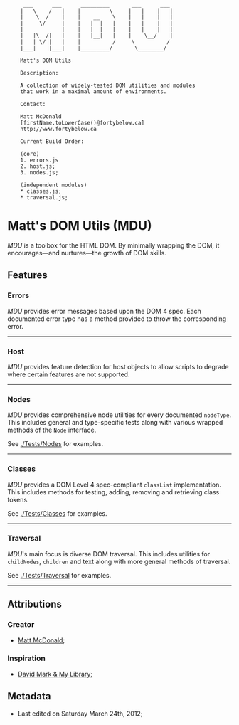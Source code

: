          ___      ___      _________       ___      ___
        |   \    /   |    |         \     |   |    |   |
        |    \  /    |    |    __    \    |   |    |   |
        |     \/     |    |   |  |   |    |   |    |   |
        |            |    |   |  |   |    |   |    |   |
        |   |\  /|   |    |   |__|   |    |    \__/    |
        |   | \/ |   |    |          /     \          /
        |___|    |___|    |_________/       \________/ 

        Matt's DOM Utils

        Description:

        A collection of widely-tested DOM utilities and modules
        that work in a maximal amount of environments.

        Contact:

        Matt McDonald
        [firstName.toLowerCase()@fortybelow.ca]
        http://www.fortybelow.ca

        Current Build Order:

        (core)
        1. errors.js
        2. host.js;
        3. nodes.js;

        (independent modules)
        * classes.js;
        * traversal.js;

# Matt's DOM Utils (MDU)

*MDU* is a toolbox for the HTML DOM. By minimally wrapping the DOM,
it encourages—and nurtures—the growth of DOM skills.

## Features

### Errors

*MDU* provides error messages based upon the DOM 4 spec. Each
documented error type has a method provided to throw the
corresponding error.

---

### Host

*MDU* provides feature detection for host objects
to allow scripts to degrade where certain
features are not supported.

---

### Nodes

*MDU* provides comprehensive node utilities for every documented
`nodeType`. This includes general and type-specific tests along
with various wrapped methods of the `Node` interface.

See [./Tests/Nodes](./Tests/Nodes "Nodes Tests")
for examples.

---

### Classes

*MDU* provides a DOM Level 4 spec-compliant `classList`
implementation. This includes methods for testing, adding,
removing and retrieving class tokens.

See [./Tests/Classes](./Tests/Classes "Class Tests")
for examples.

---

### Traversal

*MDU*'s main focus is diverse DOM traversal. This includes
utilities for `childNodes`, `children` and text along with
more general methods of traversal.

See [./Tests/Traversal](./Tests/Traversal "Traversal Tests")
for examples.

---

## Attributions

### Creator

* [Matt McDonald](http://www.fortybelow.ca "fortybelow.ca");


### Inspiration

* [David Mark & My Library](http://www.cinsoft.net "cinsoft.net");


## Metadata

* Last edited on Saturday March 24th, 2012;
